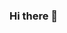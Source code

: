 ### Hi there 👋

<!--
**Alexis1476/Alexis1476** is a ✨ _special_ ✨ repository because its `README.md` (this file) appears on your GitHub profile.

![tailwind](https://user-images.githubusercontent.com/86573684/170055165-911d1eee-4a3a-4c79-87d5-5d53d013ac04.svg)

Here are some ideas to get you started:

- 🔭 I’m currently working on ...
- 🌱 I’m currently learning ...
- 👯 I’m looking to collaborate on ...
- 🤔 I’m looking for help with ...
- 💬 Ask me about ...
- 📫 How to reach me: ...
- 😄 Pronouns: ...
- ⚡ Fun fact: ...
-->
